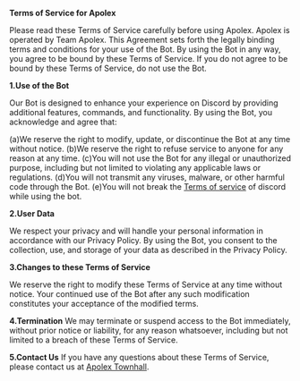 **__Terms of Service for Apolex__**

Please read these Terms of Service carefully before using Apolex. Apolex is  operated by Team Apolex. This Agreement sets forth the legally binding terms and conditions for your use of the Bot.
By using the Bot in any way, you agree to be bound by these Terms of Service. If you do not agree to be bound by these Terms of Service, do not use the Bot.

**1.Use of the Bot**

Our Bot is designed to enhance your experience on Discord by providing additional features, commands, and functionality. By using the Bot, you acknowledge and agree that:

(a)We reserve the right to modify, update, or discontinue the Bot at any time without notice.
(b)We reserve the right to refuse service to anyone for any reason at any time.
(c)You will not use the Bot for any illegal or unauthorized purpose, including but not limited to violating any applicable laws or regulations.
(d)You will not transmit any viruses, malware, or other harmful code through the Bot.
(e)You will not break the [Terms of service](https://discord.com/terms) of discord while using the bot.

**2.User Data**

We respect your privacy and will handle your personal information in accordance with our Privacy Policy. By using the Bot, you consent to the collection, use, and storage of your data as described in the Privacy Policy.

**3.Changes to these Terms of Service**

We reserve the right to modify these Terms of Service at any time without notice. Your continued use of the Bot after any such modification constitutes your acceptance of the modified terms.

**4.Termination**
We may terminate or suspend access to the Bot immediately, without prior notice or liability, for any reason whatsoever, including but not limited to a breach of these Terms of Service.

**5.Contact Us**
If you have any questions about these Terms of Service, please contact us at [Apolex Townhall](https://discord.gg/yrXuxkcB79).
